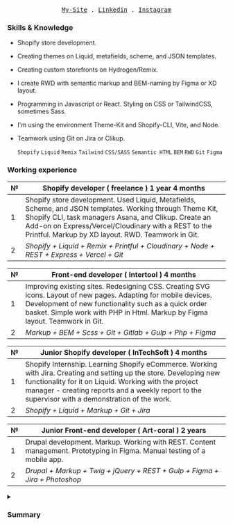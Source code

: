 <p align="center">
  <samp>
    <a href="https://a-eremenko.web.app/">My-Site</a> .
    <a href="https://www.linkedin.com/in/aleksej579/">Linkedin</a> .
    <a href="https://www.instagram.com/eremenko_579/">Instagram</a>
  </samp>
</p>

### Skills & Knowledge

- Shopify store development. 
- Creating themes on Liquid, metafields, scheme, and JSON templates.
- Creating custom storefronts on Hydrogen/Remix.
- I create RWD with semantic markup and BEM-naming by Figma or XD layout.
- Programming in Javascript or React. Styling on CSS or TailwindCSS, sometimes Sass.
- I'm using the environment Theme-Kit and Shopify-CLI, Vite, and Node. 
- Teamwork using Git on Jira or Clikup.

  `Shopify`  `Liquid` `Remix` `Tailwind` `CSS/SASS` `Semantic HTML` `BEM` `RWD` `Git` `Figma`

### Working experience

№ | Shopify developer ( freelance ) 1 year 4 months
---|---
1 | Shopify store development. Used Liquid, Metafields, Scheme, and JSON templates. Working through Theme Kit, Shopify CLI, task managers Asana, and Clikup. Create an Add-on on Express/Vercel/Cloudinary with a REST to the Printful. Markup by XD layout. RWD.  Teamwork in Git.
2 | *Shopify + Liquid + Remix + Printful + Cloudinary + Node + REST + Express + Vercel + Git*

№ | Front-end developer ( Intertool ) 4 months
---|---
1 | Improving existing sites. Redesigning CSS. Creating SVG icons. Layout of new pages.  Adapting for mobile devices.  Development of new functionality such as a quick order basket.  Simple work with PHP in Html.  Markup by Figma layout.  Teamwork in Git.
2 | *Markup + BEM + Scss + Git + Gitlab + Gulp + Php + Figma*

№ | Junior Shopify developer ( InTechSoft ) 4 months
---|---
1 | Shopify Internship.  Learning Shopify eCommerce.  Working with Jira.  Creating and setting up the store.  Developing new functionality for it on Liquid.  Working with the project manager - creating reports and a weekly report to the supervisor with a demonstration of the work.
2 | *Shopify + Liquid + Markup + Git + Jira*

№ | Junior Front-end developer ( Art-coral ) 2 years
---|---
1 | Drupal development. Markup. Working with REST.  Content management.  Prototyping in Figma. Manual testing of a mobile app.
2 | *Drupal + Markup + Twig + jQuery + REST + Gulp + Figma + Jira + Photoshop*

<details>
  <summary><h3>Summary<h3></summary>
  <ul>
    <li>English: Pre-Intermediate.</li>
  </ul>
</details>
